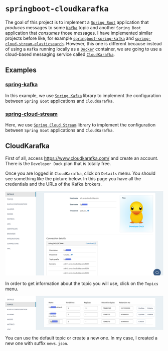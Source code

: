 # `springboot-cloudkarafka`

The goal of this project is to implement a [`Spring Boot`](https://spring.io/projects/spring-boot) application that
_produces_ messages to some [`Kafka`](https://kafka.apache.org/) topic and another `Spring Boot` application that
_consumes_ those messages. I have implemented similar projects before like, for example
[`springboot-spring-kafka`](https://github.com/ivangfr/springboot-spring-kafka) and
[`spring-cloud-stream-elasticsearch`](https://github.com/ivangfr/spring-cloud-stream-elasticsearch). However, this one
is different because instead of using a `Kafka` running locally as a [`Docker`](https://www.docker.com/) container, we
are going to use a cloud-based messaging service called [`CloudKarafka`](https://www.cloudkarafka.com/).

## Examples

### [spring-kafka](https://github.com/ivangfr/springboot-cloudkarafka/tree/master/spring-kafka)

In this example, we use [`Spring Kafka`](https://docs.spring.io/spring-kafka/reference/html/) library to implement the
configuration between `Spring Boot` applications and `CloudKarafka`.

### [spring-cloud-stream](https://github.com/ivangfr/springboot-cloudkarafka/tree/master/spring-cloud-stream)

Here, we use [`Spring Cloud Stream`](https://docs.spring.io/spring-cloud-stream/docs/current/reference/htmlsingle/)
library to implement the configuration between `Spring Boot` applications and `CloudKarafka`.

## CloudKarafka

First of all, access https://www.cloudkarafka.com/ and create an account. There is the `Developer Duck` plan that is
totally free.

Once you are logged in `CloudKarafka`, click on `Details` menu. You should see something like the picture below. In
this page you have all the credentials and the URLs of the Kafka brokers.

![cloudkarafka-details](images/cloudkarafka-details.png)

In order to get information about the topic you will use, click on the `Topics` menu.

![cloudkarafka-topics](images/cloudkarafka-topics.png)

You can use the default topic or create a new one. In my case, I created a new one with suffix `news.json`.